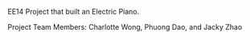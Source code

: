 EE14 Project that built an Electric Piano.

Project Team Members: Charlotte Wong, Phuong Dao, and Jacky Zhao
